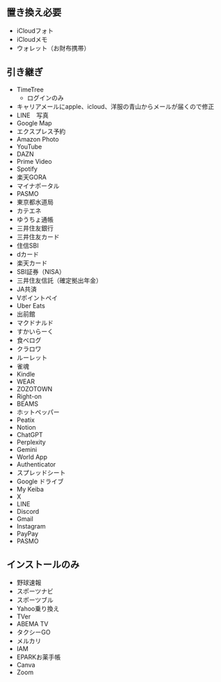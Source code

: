 ## 置き換え必要
- iCloudフォト
- iCloudメモ
- ウォレット（お財布携帯）

## 引き継ぎ
- TimeTree
  - ログインのみ
- キャリアメールにapple、icloud、洋服の青山からメールが届くので修正
- LINE　写真
- Google Map
- エクスプレス予約
- Amazon Photo
- YouTube
- DAZN
- Prime Video
- Spotify
- 楽天GORA
- マイナポータル
- PASMO
- 東京都水道局
- カテエネ
- ゆうちょ通帳
- 三井住友銀行
- 三井住友カード
- 住信SBI
- dカード
- 楽天カード
- SBI証券（NISA）
- 三井住友信託（確定拠出年金）
- JA共済
- Vポイントペイ
- Uber Eats
- 出前館
- マクドナルド
- すかいらーく
- 食べログ
- クラロワ
- ルーレット
- 雀魂
- Kindle
- WEAR
- ZOZOTOWN
- Right-on
- BEAMS
- ホットペッパー
- Peatix
- Notion
- ChatGPT
- Perplexity
- Gemini
- World App
- Authenticator
- スプレッドシート
- Google ドライブ
- My Keiba
- X
- LINE
- Discord
- Gmail
- Instagram
- PayPay
- PASMO

## インストールのみ
- 野球速報
- スポーツナビ
- スポーツブル
- Yahoo乗り換え
- TVer
- ABEMA TV
- タクシーGO
- メルカリ
- IAM
- EPARKお薬手帳
- Canva
- Zoom
